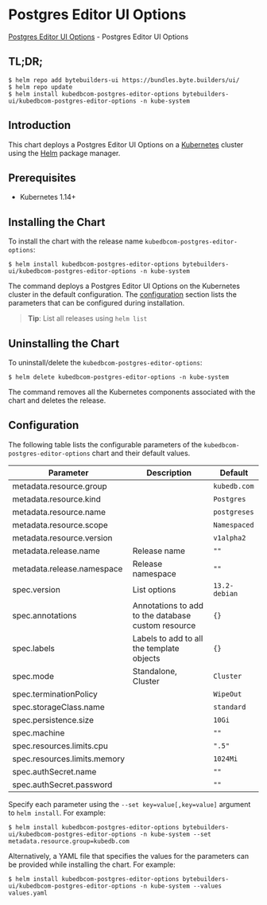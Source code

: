 # Postgres Editor UI Options

[Postgres Editor UI Options](https://byte.builders) - Postgres Editor UI Options

## TL;DR;

```console
$ helm repo add bytebuilders-ui https://bundles.byte.builders/ui/
$ helm repo update
$ helm install kubedbcom-postgres-editor-options bytebuilders-ui/kubedbcom-postgres-editor-options -n kube-system
```

## Introduction

This chart deploys a Postgres Editor UI Options on a [Kubernetes](http://kubernetes.io) cluster using the [Helm](https://helm.sh) package manager.

## Prerequisites

- Kubernetes 1.14+

## Installing the Chart

To install the chart with the release name `kubedbcom-postgres-editor-options`:

```console
$ helm install kubedbcom-postgres-editor-options bytebuilders-ui/kubedbcom-postgres-editor-options -n kube-system
```

The command deploys a Postgres Editor UI Options on the Kubernetes cluster in the default configuration. The [configuration](#configuration) section lists the parameters that can be configured during installation.

> **Tip**: List all releases using `helm list`

## Uninstalling the Chart

To uninstall/delete the `kubedbcom-postgres-editor-options`:

```console
$ helm delete kubedbcom-postgres-editor-options -n kube-system
```

The command removes all the Kubernetes components associated with the chart and deletes the release.

## Configuration

The following table lists the configurable parameters of the `kubedbcom-postgres-editor-options` chart and their default values.

|          Parameter           |                    Description                     |         Default          |
|------------------------------|----------------------------------------------------|--------------------------|
| metadata.resource.group      |                                                    | <code>kubedb.com</code>  |
| metadata.resource.kind       |                                                    | <code>Postgres</code>    |
| metadata.resource.name       |                                                    | <code>postgreses</code>  |
| metadata.resource.scope      |                                                    | <code>Namespaced</code>  |
| metadata.resource.version    |                                                    | <code>v1alpha2</code>    |
| metadata.release.name        | Release name                                       | <code>""</code>          |
| metadata.release.namespace   | Release namespace                                  | <code>""</code>          |
| spec.version                 | List options                                       | <code>13.2-debian</code> |
| spec.annotations             | Annotations to add to the database custom resource | <code>{}</code>          |
| spec.labels                  | Labels to add to all the template objects          | <code>{}</code>          |
| spec.mode                    | Standalone, Cluster                                | <code>Cluster</code>     |
| spec.terminationPolicy       |                                                    | <code>WipeOut</code>     |
| spec.storageClass.name       |                                                    | <code>standard</code>    |
| spec.persistence.size        |                                                    | <code>10Gi</code>        |
| spec.machine                 |                                                    | <code>""</code>          |
| spec.resources.limits.cpu    |                                                    | <code>".5"</code>        |
| spec.resources.limits.memory |                                                    | <code>1024Mi</code>      |
| spec.authSecret.name         |                                                    | <code>""</code>          |
| spec.authSecret.password     |                                                    | <code>""</code>          |


Specify each parameter using the `--set key=value[,key=value]` argument to `helm install`. For example:

```console
$ helm install kubedbcom-postgres-editor-options bytebuilders-ui/kubedbcom-postgres-editor-options -n kube-system --set metadata.resource.group=kubedb.com
```

Alternatively, a YAML file that specifies the values for the parameters can be provided while
installing the chart. For example:

```console
$ helm install kubedbcom-postgres-editor-options bytebuilders-ui/kubedbcom-postgres-editor-options -n kube-system --values values.yaml
```
